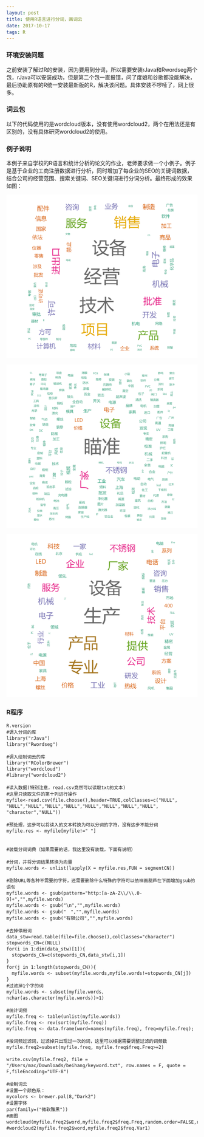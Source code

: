 ```yaml
---
layout: post  
title: 使用R语言进行分词，画词云
date: 2017-10-17 
tags: R
--- 
```



### 环境安装问题

之前安装了解过R的安装，因为要用到分词，所以需要安装rJava和Rwordseg两个包，rJava可以安装成功，但是第二个包一直报错，问了度娘和谷歌都没能解决，最后协助原有的R统一安装最新版的R，解决该问题。具体安装不啰嗦了，网上很多。

### 词云包

以下的代码使用的是wordcloud版本，没有使用wordcloud2，两个在用法还是有区别的，没有具体研究wordcloud2的使用。

### 例子说明

本例子来自学校的R语言和统计分析的论文的作业，老师要求做一个小例子。例子是基于企业的工商注册数据进行分析，同时增加了每企业的SEO的关键词数据，结合公司的经营范围、搜索关键词、SEO关键词进行分词分析。最终形成的效果如图：

![经营范围](/images/posts/R_wordcloud_1.png)

![搜索关键词](/images/posts/R_wordcloud_2.png)

![SEO关键词](/images/posts/R_wordcloud_3.png)

### R程序


```
R.version
#调入分词的库
library("rJava")
library("Rwordseg")

#调入绘制词云的库
library("RColorBrewer")
library("wordcloud")
#library("wordcloud2")

#读入数据(特别注意，read.csv竟然可以读取txt的文本)
#这里只读取文件的第十列进行操作
myfile<-read.csv(file.choose(),header=TRUE,colClasses=c("NULL", "NULL","NULL","NULL","NULL","NULL","NULL","NULL","NULL", "character","NULL"))

#预处理，这步可以将读入的文本转换为可以分词的字符，没有这步不能分词
myfile.res <- myfile[myfile!=" "]


#装载分词词典（如果需要的话，我这里没有装载，下面有说明）

#分词，并将分词结果转换为向量
myfile.words <- unlist(lapply(X = myfile.res,FUN = segmentCN))

#剔除URL等各种不需要的字符，还需要删除什么特殊的字符可以依样画葫芦在下面增加gsub的语句
myfile.words <- gsub(pattern="http:[a-zA-Z\\/\\.0-9]+","",myfile.words)
myfile.words <- gsub("\n","",myfile.words)
myfile.words <- gsub("　","",myfile.words)
myfile.words <- gsub("有限公司","",myfile.words)

#去掉停用词
data_stw=read.table(file=file.choose(),colClasses="character")
stopwords_CN=c(NULL)
for(i in 1:dim(data_stw)[1]){
  stopwords_CN=c(stopwords_CN,data_stw[i,1])
}
for(j in 1:length(stopwords_CN)){
  myfile.words <- subset(myfile.words,myfile.words!=stopwords_CN[j])
}
#过滤掉1个字的词
myfile.words <- subset(myfile.words, nchar(as.character(myfile.words))>1)

#统计词频
myfile.freq <- table(unlist(myfile.words))
myfile.freq <- rev(sort(myfile.freq))
myfile.freq <- data.frame(word=names(myfile.freq), freq=myfile.freq);

#按词频过滤词，过滤掉只出现过一次的词，这里可以根据需要调整过滤的词频数
myfile.freq2=subset(myfile.freq, myfile.freq$freq.Freq>=2)

write.csv(myfile.freq2, file = "/Users/mac/Downloads/beihang/keyword.txt", row.names = F, quote = F,fileEncoding="UTF-8")

#绘制词云
#设置一个颜色系：
mycolors <- brewer.pal(8,"Dark2")
#设置字体
par(family=("微软雅黑"))
#画图
wordcloud(myfile.freq2$word,myfile.freq2$freq.Freq,random.order=FALSE,random.color=FALSE,ordered.colors=F,colors=mycolors)
#wordcloud2(myfile.freq2$word,myfile.freq2$freq.Var1)

```